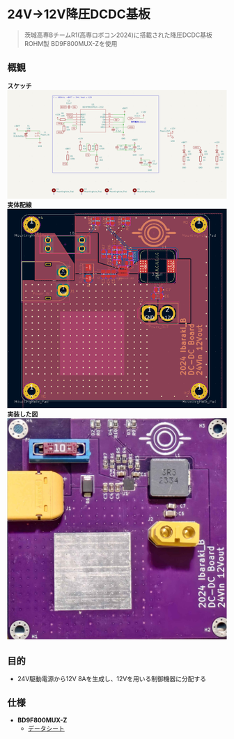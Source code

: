 # 24V->12V降圧DCDC基板
> 茨城高専BチームR1(高専ロボコン2024)に搭載された降圧DCDC基板
> ROHM製 BD9F800MUX-Zを使用

## 概観
**スケッチ**
![image of schematic](figures\sch.png)
**実体配線**
![image of pcb](figures\pcb.png)
**実装した図**
![implemented](figures\real.jpg)

## 目的
- 24V駆動電源から12V 8Aを生成し、12Vを用いる制御機器に分配する

##  仕様
- **BD9F800MUX-Z**
	- [データシート](https://fscdn.rohm.com/jp/products/databook/datasheet/ic/power/switching_regulator/bd9f800mux-j.pdf?_fsi=rojoN0SD)